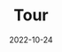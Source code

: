 ---
title: Tour
date: 2022-10-24

type: landing

sections:
  - block: slider
    content:
      slides:
      - title: 👋 Welcome to the group
        content: Take a look at what we're working on...
        align: center
        background:
          image:
            filename: coders.jpg
            filters:
              brightness: 0.7
          position: right
          color: '#666'
      - title: Lunch & Learn ☕️
        content: 'Share your knowledge with the group and explore exciting new topics together!'
        align: left
        background:
          image:
            filename: contact.jpg
            filters:
              brightness: 0.7
          position: center
          color: '#555'
      - title: World-Class Semiconductor Lab
        content: 'Just opened last month!'
        align: right
        background:
          image:
            filename: welcome.jpg
            filters:
              brightness: 0.5
          position: center
          color: '#333'
        link:
          icon: graduation-cap
          icon_pack: fas
          text: Join Us
          url: ../contact/
    design:
      # Slide height is automatic unless you force a specific height (e.g. '400px')
      slide_height: '50vh'
      is_fullscreen: false
      # Automatically transition through slides?
      loop: true
      # Duration of transition between slides (in ms)
      interval: 10000
  
  - block: hero
    content:
      title: |
        Labratory for Computational Perinatal Neuroimaging
      image:
        filename: welcome.jpg
      text: |
        <br>
        
        The **LCPN** is a subgroup within the Labratory for Computational Neuroimaging at the Athinoula A. Martinos Center at MGH. We are focused on
        the design and development of computational tools that are capable of processing and exploring perinatal neurodevelopment.
  
  - block: collection
    content:
      title: Recent Publications
      subtitle:
      text:
      count: 3
      filters:
        author: ''
        category: ''
        exclude_featured: false
        publication_type: ''
        tag: ''
      offset: 0
      order: desc
      page_type: publication
    design:
      view: card
      columns: '1'
---